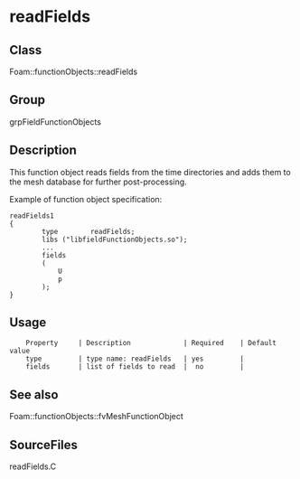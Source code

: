# readFields 
## Class
Foam::functionObjects::readFields

## Group
grpFieldFunctionObjects

## Description
This function object reads fields from the time directories and adds them to
the mesh database for further post-processing.

Example of function object specification:
```
readFields1
{
        type        readFields;
        libs ("libfieldFunctionObjects.so");
        ...
        fields
        (
            U
            p
        );
}
```

## Usage

        Property     | Description             | Required    | Default value
        type         | type name: readFields   | yes         |
        fields       | list of fields to read  |  no         |


## See also
Foam::functionObjects::fvMeshFunctionObject

## SourceFiles
readFields.C

